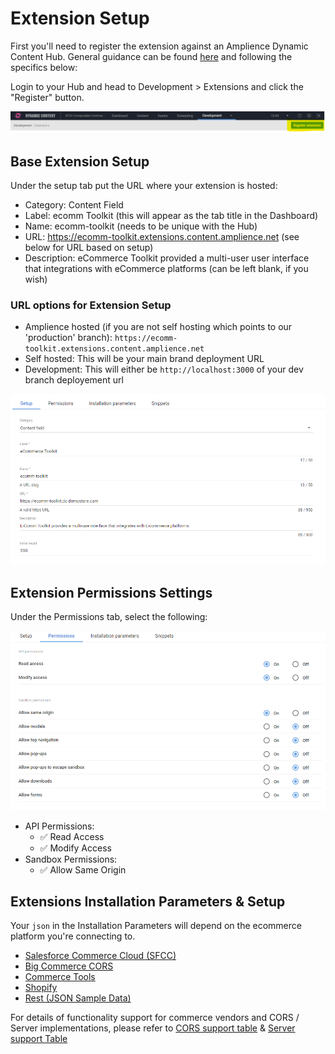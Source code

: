 # Extension Setup

First you'll need to register the extension against an Amplience Dynamic Content Hub. General guidance can be found [here](https://amplience.com/developers/docs/integrations/extensions/register-use/) and following the specifics below:

Login to your Hub and head to Development > Extensions and click the "Register" button.

![Register Start](../media/register-button.png)

## Base Extension Setup

Under the setup tab put the URL where your extension is hosted:

- Category: Content Field
- Label: ecomm Toolkit (this will appear as the tab title in the Dashboard)
- Name: ecomm-toolkit (needs to be unique with the Hub)
- URL: https://ecomm-toolkit.extensions.content.amplience.net (see below for URL based on setup)
- Description: eCommerce Toolkit provided a multi-user user interface that integrations with eCommerce platforms (can be left blank, if you wish)

### URL options for Extension Setup

-   Amplience hosted (if you are not self hosting which points to our 'production' branch): `https://ecomm-toolkit.extensions.content.amplience.net`
-   Self hosted: This will be your main brand deployment URL
-   Development: This will either be `http://localhost:3000` of your dev branch deployement url


![Extension Setup](../media/ext-setup.png)

## Extension Permissions Settings

Under the Permissions tab, select the following:

![Extension Permissions](../media/ext-perms.png)

-   API Permissions:
    -   ✅ Read Access
    -   ✅ Modify Access
-   Sandbox Permissions:
    -   ✅ Allow Same Origin 

## Extensions Installation Parameters & Setup

Your `json` in the Installation Parameters will depend on the ecommerce platform you're connecting to.

-   [Salesforce Commerce Cloud (SFCC)](./commerce/sfcc.md)
-   [Big Commerce CORS](./commerce/bigcommerce-cors.md)
-   [Commerce Tools](./commerce/commercetools.md)
-   [Shopify](./commerce/shopify.md)
-   [Rest (JSON Sample Data)](./commerce/rest.md)

For details of functionality support for commerce vendors and CORS / Server implementations, please refer to [CORS support table](https://github.com/amplience/dc-integration-middleware#cors-support-table) & [Server support Table](https://github.com/amplience/dc-integration-middleware#server-support-table)
